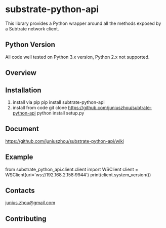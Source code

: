 # substrate-python-api

This library provides a Python wrapper around all the methods exposed by a Subtrate network client.

## Python Version
All code well tested on Python 3.x version, Python 2.x not supported.

## Overview 

## Installation
1. install via pip
pip install subtrate-python-api
2. install from code
git clone https://github.com/juniuszhou/subtrate-python-api
python install setup.py

## Document
https://github.com/juniuszhou/substrate-python-api/wiki

## Example
from substrate_python_api.client.client import WSClient
client = WSClient(uri='ws://192.168.2.158:9944')
print(client.system_version())

## Contacts
junius.zhou@gmail.com

## Contributing





